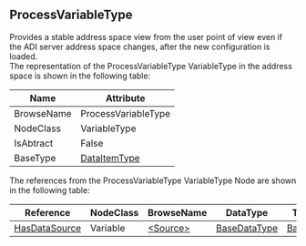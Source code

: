 <!-- objecttype -->
## ProcessVariableType
Provides a stable address space view from the user point of view even if the ADI server address space changes, after the new configuration is loaded.  
The representation of the ProcessVariableType VariableType in the address space is shown in the following table:  

|Name|Attribute|
|---|---|
|BrowseName|ProcessVariableType|
|NodeClass|VariableType|
|IsAbtract|False|
|BaseType|[DataItemType](../../../Core/Part8/VariableTypes/DataItemType/readme.md)|

The references from the ProcessVariableType VariableType Node are shown in the following table:  

|Reference|NodeClass|BrowseName|DataType|TypeDefinition|ModellingRule|
|---|---|---|---|---|---|
|[HasDataSource](../../ReferenceTypes/HasDataSource/readme.md)|Variable|[&lt;Source&gt;](#&lt;Source&gt;)|[BaseDataType](../../../Core/Part3/DataTypes/BaseDataType/readme.md)|[BaseVariableType](../../../Core/Part5/VariableTypes/BaseVariableType/readme.md)|[MandatoryPlaceholder](../../../Core/Objects/MandatoryPlaceholder/readme.md)|


